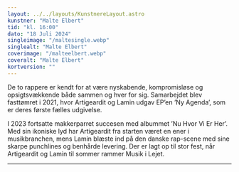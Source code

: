 ```yaml
---
layout: ../../layouts/KunstnereLayout.astro
kunstner: "Malte Elbert"
tid: "kl. 16:00"
dato: "18 Juli 2024"
singleimage: "/maltesingle.webp"
singlealt: "Malte Elbert"
coverimage: "/malteelbert.webp"
coveralt: "Malte Elbert"
kortversion: ""
---
```


De to rappere er kendt for at være nyskabende, kompromisløse og opsigtsvækkende både sammen og hver for sig. Samarbejdet blev fasttømret i 2021, hvor Artigeardit og Lamin udgav EP’en ’Ny Agenda’, som er deres første fælles udgivelse.

I 2023 fortsatte makkerparret succesen med albummet ’Nu Hvor Vi Er Her’. Med sin ikoniske lyd har Artigeardit fra starten været en ener i musikbranchen, mens Lamin blæste ind på den danske rap-scene med sine skarpe punchlines og benhårde levering. Der er lagt op til stor fest, når Artigeardit og Lamin til sommer rammer Musik i Lejet.

---
